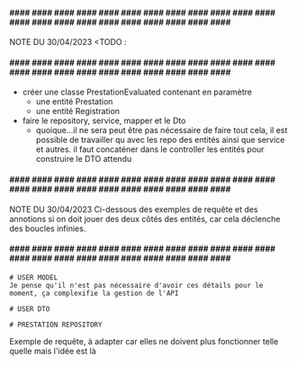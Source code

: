 #### #### #### #### #### #### #### #### #### #### #### #### #### #### #### #### #### #### #### #### #### #### #### #### 
NOTE DU 30/04/2023
<TODO : 
#### #### #### #### #### #### #### #### #### #### #### #### #### #### #### #### #### #### #### #### #### #### #### #### 
- créer une classe PrestationEvaluated contenant en paramètre
    - une entité Prestation
    - une entité Registration 
- faire le repository, service, mapper et le Dto
    - quoique...il ne sera peut être pas nécessaire de faire tout cela, il est possible de travailler qu avec les repo
    des entités ainsi que service et autres. il faut concaténer dans le controller les entités pour construire le DTO
    attendu

#### #### #### #### #### #### #### #### #### #### #### #### #### #### #### #### #### #### #### #### #### #### #### #### 
NOTE DU 30/04/2023
Ci-dessous des exemples de requête et des annotions si on doit jouer des deux côtés des entités, car cela déclenche des 
boucles infinies.
#### #### #### #### #### #### #### #### #### #### #### #### #### #### #### #### #### #### #### #### #### #### #### #### 
    
    
    # USER MODEL
    Je pense qu'il n'est pas nécessaire d'avoir ces détails pour le moment, ça complexifie la gestion de l'API
<!--     
    @OneToMany(mappedBy = "creator", fetch = FetchType.LAZY)
    @JsonBackReference
    private List<Prestation> creations;

    @ManyToMany(fetch = FetchType.LAZY)
    @JsonIdentityInfo(generator = ObjectIdGenerators.PropertyGenerator.class, property = "id")
    @JoinTable(name = "registration", joinColumns = @JoinColumn(name = "user_id"), inverseJoinColumns = @JoinColumn(name = "prestation_id"))
    private List<Prestation> registrations; 
-->

    # USER DTO
<!-- 
    private List<Registration> registrations;
    private List<Prestation> creations;
-->

    # PRESTATION REPOSITORY 

Exemple de requête, à adapter car elles ne doivent plus fonctionner telle quelle mais l'idée est là
<!-- 
    @Query("SELECT p.title, p.duration, p.add_point, r.comment, r.evaluation FROM
    Prestation p JOIN Registration r WHERE r.id = :id")
    Prestation findByIdWithCommentAndEvaluation(@Param("id") Long id);

    @Query("SELECT p.title, p.duration, p.add_point, r.comment, r.evaluation FROM
    Prestation p JOIN Registration r")
    Iterable<Prestation> findAllWithCommentAndEvaluation(); 
-->


